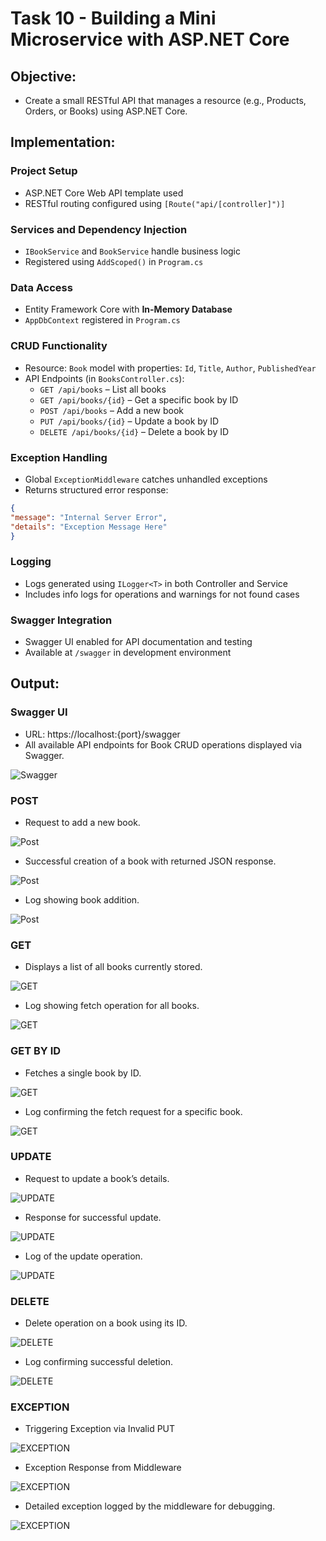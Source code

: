 # Task 10 - **Building a Mini Microservice with ASP.NET Core**

## **Objective:**
- Create a small RESTful API that manages a resource (e.g., Products, Orders, or Books) using ASP.NET Core.

## **Implementation:**

### Project Setup
- ASP.NET Core Web API template used
- RESTful routing configured using `[Route("api/[controller]")]`

### Services and Dependency Injection
- `IBookService` and `BookService` handle business logic
- Registered using `AddScoped()` in `Program.cs`

### Data Access
- Entity Framework Core with **In-Memory Database**
- `AppDbContext` registered in `Program.cs`

### CRUD Functionality
- Resource: `Book` model with properties: `Id`, `Title`, `Author`, `PublishedYear`
- API Endpoints (in `BooksController.cs`):
  - `GET /api/books` – List all books
  - `GET /api/books/{id}` – Get a specific book by ID
  - `POST /api/books` – Add a new book
  - `PUT /api/books/{id}` – Update a book by ID
  - `DELETE /api/books/{id}` – Delete a book by ID

### Exception Handling
- Global `ExceptionMiddleware` catches unhandled exceptions
- Returns structured error response:

```json
{
"message": "Internal Server Error",
"details": "Exception Message Here"
}
```

### Logging
- Logs generated using `ILogger<T>` in both Controller and Service
- Includes info logs for operations and warnings for not found cases

### Swagger Integration
- Swagger UI enabled for API documentation and testing
- Available at `/swagger` in development environment


## **Output:**

### **Swagger UI**

- URL: https://localhost:{port}/swagger
- All available API endpoints for Book CRUD operations displayed via Swagger.

![Swagger](./outputs/swagger.png)


### **POST**

- Request to add a new book.

![Post](./outputs/post_request.png)

- Successful creation of a book with returned JSON response.

![Post](./outputs/post_response.png)

- Log showing book addition.

![Post](./outputs/post_log.png)

### **GET**

- Displays a list of all books currently stored.

![GET](./outputs/get_all.png)

- Log showing fetch operation for all books.

![GET](./outputs/get_log.png)

### **GET BY ID**

- Fetches a single book by ID.

![GET](./outputs/get_by_id.png)

- Log confirming the fetch request for a specific book.

![GET](./outputs/get_by_id_log.png)

### **UPDATE**

- Request to update a book’s details.

![UPDATE](./outputs/update_request.png)

- Response for successful update.

![UPDATE](./outputs/update_response.png)

- Log of the update operation.

![UPDATE](./outputs/update_log.png)

### **DELETE**

- Delete operation on a book using its ID.

![DELETE](./outputs/delete.png)

- Log confirming successful deletion.

![DELETE](./outputs/delete_log.png)

### **EXCEPTION**

- Triggering Exception via Invalid PUT

![EXCEPTION](./outputs/exception_request.png)

- Exception Response from Middleware

![EXCEPTION](./outputs/exception_response.png)

- Detailed exception logged by the middleware for debugging.

![EXCEPTION](./outputs/exception_log.png)